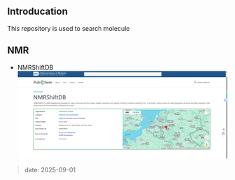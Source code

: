 ## Introducation
This repository is used to search molecule 


## NMR
* NMRShiftDB
<a src="https://pubchem.ncbi.nlm.nih.gov/source/NMRShiftDB"><img src="assets/NMRShiftDB_accessed_by_PubChem.png"></img></a>
> date: 2025-09-01


